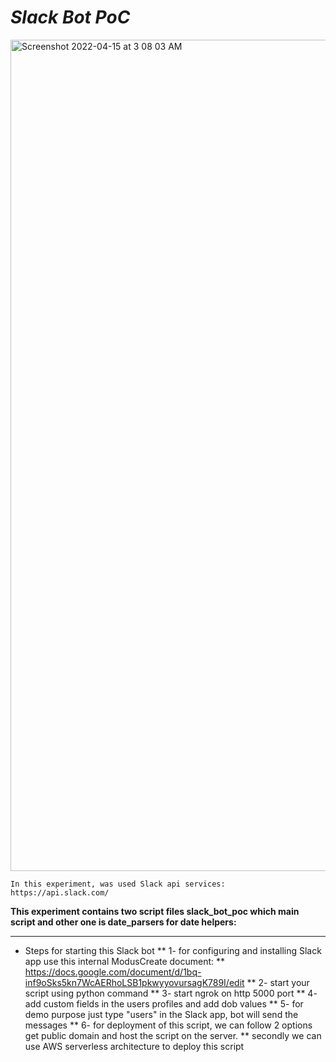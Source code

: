 *Slack Bot PoC*
==

<img width="1330" alt="Screenshot 2022-04-15 at 3 08 03 AM" src="https://user-images.githubusercontent.com/10258138/163484184-5053513a-b50a-4506-aaa2-969619fd74f4.png">



`In this experiment, was used Slack api services: https://api.slack.com/`

**This experiment contains two script files slack_bot_poc which main script and other one is date_parsers for date helpers:**

---

* Steps for starting this Slack bot
** 1- for configuring and installing Slack app use this internal ModusCreate document:
** https://docs.google.com/document/d/1bq-inf9oSks5kn7WcAERhoLSB1pkwyyovursagK789I/edit
** 2- start your script using python command 
** 3- start ngrok on http 5000 port
** 4- add custom fields in the users profiles and add dob values 
** 5- for demo purpose just type "users" in the Slack app, bot will send the messages
** 6- for deployment of this script, we can follow 2 options get public domain and host the script on the server.
** secondly we can use AWS serverless architecture to deploy this script


